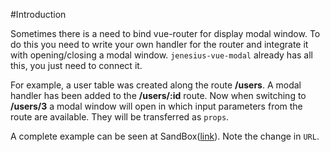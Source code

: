 #Introduction

Sometimes there is a need to bind vue-router for display
modal window. To do this you need to write your own
handler for the router and integrate it with
opening/closing a modal window. `jenesius-vue-modal` already has
all this, you just need to connect it.

For example, a user table was created along the route **/users**.
A modal handler has been added to the **/users/:id** route. Now when
switching to **/users/3** a modal window will open in which
input parameters from the route are available. They will be transferred as
`props`.

A complete example can be seen at
SandBox([link](https://codesandbox.io/s/vue-modal-router-n9rn94)).
Note the change in `URL`.